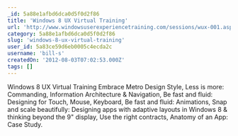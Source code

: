```yaml
---
_id: 5a88e1afbd6dca0d5f0d2f86
title: 'Windows 8 UX Virtual Training'
url: 'http://www.windowsuserexperiencetraining.com/sessions/wux-001.aspx'
category: 5a88e1afbd6dca0d5f0d2f86
slug: 'windows-8-ux-virtual-training'
user_id: 5a83ce59d6eb0005c4ecda2c
username: 'bill-s'
createdOn: '2012-08-03T07:02:53.000Z'
tags: []
---
```


Windows 8 UX Virtual Training
Embrace Metro Design Style, Less is more: Commanding, Information Architecture & Navigation, Be fast and fluid: Designing for Touch, Mouse, Keyboard, Be fast and fluid: Animations, Snap and scale beautifully: Designing apps with adaptive layouts in Windows 8 & thinking beyond the 9" display, Use the right contracts, Anatomy of an App: Case Study.
